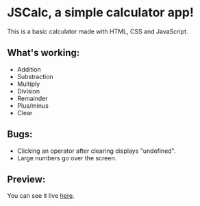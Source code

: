 # JSCalc, a simple calculator app!

This is a basic calculator made with HTML, CSS and JavaScript.

## What's working:
- Addition
- Substraction
- Multiply
- Division
- Remainder
- Plus/minus
- Clear

## Bugs:
- Clicking an operator after clearing displays "undefined".
- Large numbers go over the screen.

## Preview:

You can see it live [here](https://drikonricus.github.io/jscalc/).